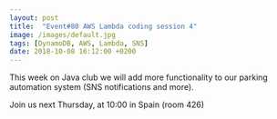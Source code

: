```yaml
---
layout: post
title:  "Event#80 AWS Lambda coding session 4"
image: /images/default.jpg
tags: [DynamoDB, AWS, Lambda, SNS]
date: 2018-10-08 16:12:00 +0200
---
```


This week on Java club we will add more functionality to our parking automation system (SNS notifications and more).[]()

Join us next Thursday, at 10:00 in Spain (room 426)
